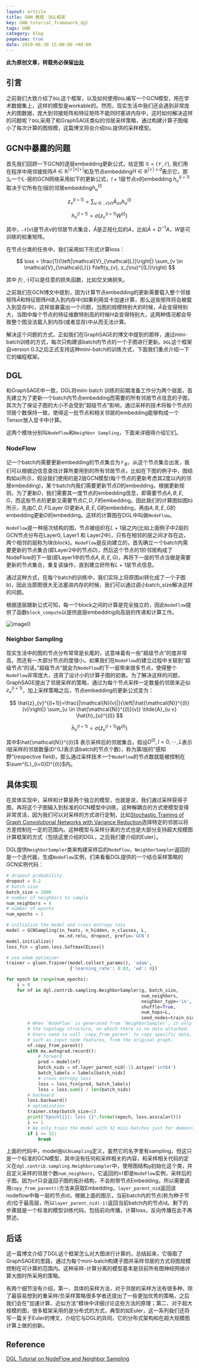 ```yaml
---
layout: article
title: GNN 教程：DGL框架
key: GNN_tutorial_framework_dgl
tags: GNN
category: blog
pageview: true
date: 2019-06-30 15:00:00 +08:00
---
```

**此为原创文章，转载务必保留[出处](https://archwalker.github.io)**
## 引言

之前我们大致介绍了`DGL`这个框架，以及如何使用`DGL`编写一个GCN模型，用在学术数据集上，这样的模型是workable的。然而，现实生活中我们还会遇到非常庞大的图数据，庞大到邻接矩阵和特征矩阵不能同时塞进内存中，这时如何解决这样的问题呢？`DGL`采用了和GraphSAGE类似的邻居采样策略，通过构建计算子图缩小了每次计算的图规模，这篇博文将会介绍`DGL`提供的采样模型。

## GCN中暴露的问题

首先我们回顾一下GCN的逐层embedding更新公式，给定图 $\mathcal{G}=(\mathcal{V}, \mathcal{E})$, 我们用在程序中用邻接矩阵$A\in\mathbb{R}^{\vert\mathcal{V}\vert\times\vert\mathcal{V}\vert}$和及节点embedding$H\in\mathbb{R}^{\vert\mathcal{V}\vert\times d}$表示它，那么一个$L$-层的GCN网络采用如下的更新公式，$l+1$层节点$v$的embedding $h_v^{(l+1)}$取决于它所有在$l$层的邻居embedding$h_u^{(l)}$

$$
z_{v}^{(l+1)}=\sum_{u \in \mathcal{N}(v)} \tilde{A}_{u v} h_{u}^{(l)}
$$

$$
h_{v}^{(l+1)}=\sigma\left(z_{v}^{(l+1)} W^{(l)}\right)
$$

其中，$\mathcal{N}(v)$是节点$v$的邻居节点集合，$\tilde{A}$是正规化后的$A$，比如$\tilde{A}=D^{-1}A$，$W$是可训练的权重矩阵。

在节点分类的任务中，我们采用如下形式计算loss：

$$
loss = \frac{1}{\left|\mathcal{V}_{\mathcal{L}}\right|} \sum_{v \in \mathcal{V}_{\mathcal{L}}} f\left(y_{v}, z_{\nu}^{(L)}\right)
$$

其中 $f(\cdot, \cdot)$可以是任意的损失函数，比如交叉熵损失。

之前我们在GCN博文中提到，因为计算节点embedding的更新需要载入整个邻接矩阵$\tilde{A}$和特征矩阵$H$进入到内存中(如果利用显卡加速计算，那么这些矩阵将会被载入到显存中)，这样就暴露出一个问题，当图的规模特别大的时候，$\tilde{A}$会变得特别大，当图中每个节点的特征维数特别高的时候$H$会变得特别大，这两种情况都会导致整个图没法载入到内存(或者显存)中从而无法计算。

解决这个问题的方式，正如我们在GraphSAGE的博文中提到的那样，通过mini-batch训练的方式，每次只构建该batch内节点的一个子图进行更新。`DGL`这个框架自version 0.3之后正式支持这种mini-batch的训练方式，下面我们重点介绍一下它的编程框架。

## DGL

和GraphSAGE中一致，DGL将mini-batch 训练的前期准备工作分为两个层面，首先建立为了更新一个batch内节点embedding而需要的所有邻居节点信息的子图，其次为了保证子图的大小不会受到”超级节点“影响，通过采样的技术将每个节点的邻居个数保持一致，使得这一批节点和相关邻居的embedding能够构成一个Tensor放入显卡中计算。

这两个模块分别叫`NodeFlow`和`Neighbor Sampling`，下面来详细得介绍它们。

### NodeFlow

记一个batch内需要更新embedding的节点集合为$\mathcal{V}_B$，从这个节点集合出发，我们可以根据边信息查找计算所要用到的所有邻居节点，比如在下图的例子中，图结构如a)所示，假设我们使用的是2层GCN模型(每个节点的更新考虑其2度以内的邻居embedding)，某个batch内我们需要更新节点$D$的embedding，根据更新规则，为了更新$D$，我们需要其一度节点的embedding信息，即需要节点$A, B, E, G$，而这些节点的更新又需要节点$C, D, F$的embedding。因此我们的计算图如图b)所示，先由$C, D, F$(Layer 0)更新$A, B, E, G$的embedding，再由$A, B, E, G$的embedding更新$D$的embedding。这样的计算图在DGL中叫做`NodeFlow`。

`NodeFlow`是一种层次结构的图，节点被组织在$L+1$层之内(比如上面例子中2层的GCN节点分布在Layer0, Layer1 和 Layer2中)，只有在相邻的层之间才存在边，两个相邻的层称为块(block)。`NodeFlow`是反向建立的，首先确立一个batch内需要更新的节点集合(即Layer2中的节点$D$)，然后这个节点的1阶邻居构成了NodeFlow的下一层(即Layer1中的节点$A, B, E, G$)，再将下一层的节点当做是需要更新的节点集合，重复该操作，直到建立好所有$L+1$层节点信息。

通过这种方式，在每个batch的训练中，我们实际上将原图a)转化成了一个子图b)，因此当原图很大无法塞进内存的时候，我们可以通过调小batch_size解决这样的问题。

根据逐层跟新公式可知，每一个block之间的计算是完全独立的，因此`NodeFlow`提供了函数`block_compute`以提供底层embedding向高层的传递和计算工作。

![image0](http://ww4.sinaimg.cn/large/006tNc79ly1g4j3uufw20j30lf05s0tx.jpg)

### Neighbor Sampling

现实生活中的图的节点分布常常是长尾的，这意味着有一些“超级节点”的度非常高，而还有一大部分节点的度很小。如果我们在`NodeFlow`的建立过程中关联到“超级节点“的话，”超级节点“就会为`NodeFlow`的下一层带来很多节点，使得整个`NodeFlow`非常庞大，违背了设计小的计算子图的初衷。为了解决这样的问题，GraphSAGE提出了邻居采样的策略，通过为每个节点采样一定数量的邻居来近似$z_v^{(l+1)}$，加上采样策略之后，节点embedding的更新公式变为：

$$
\hat{z}_{v}^{(l+1)}=\frac{|\mathcal{N}(v)|}{\left|\hat{\mathcal{N}}^{(l)}(v)\right|} \sum_{u \in \hat{\mathcal{N}}^{(l)}(v)} \tilde{A}_{u v} \hat{h}_{u}^{(l)}
$$

$$
\hat{h}_{v}^{(l+1)}=\sigma\left(\hat{z}_{v}^{(l+1)} W^{(l)}\right)
$$

其中$\hat{\mathcal{N}}^{(l)}$ 表示采样后的邻居集合。假设$D^{(l)}, l=0,\cdots,L$表示$l$层采样的邻居数量(D^(L)表示该batch的节点个数)，称为第$l$层的”感知野“(respective field)，那么通过采样技术一个`NodeFlow`的节点数就能被控制在$\sum^{L}_{i=0}D^{(l)}$内。

## 具体实现

在具体实现中，采样和计算是两个独立的模型，也就是说，我们通过采样获得子图，再将这个子图输入到标准的GCN模型中训练，这种解耦合的方式使模型变得非常灵活，因为我们可以对采样的方式进行定制，比如[Stochastic Training of Graph Convolutional Networks with Variance Reduction](<https://arxiv.org/abs/1710.10568>)选择特定的邻居以将方差控制在一定的范围内。这种模型与采样分离的方式也是大部分支持超大规模图计算框架的方式（包括这里介绍的DGL，之后我们要介绍的Euler）。

DGL提供`NeighborSampler`类来构建采样后的`NodeFlow`，`NeighborSampler`返回的是一个迭代器，生成`NodeFlow`实例，们来看看DGL提供的一个结合采样策略的GCN实例代码：

```python
# dropout probability
dropout = 0.2
# batch size
batch_size = 1000
# number of neighbors to sample
num_neighbors = 4
# number of epochs
num_epochs = 1

# initialize the model and cross entropy loss
model = GCNSampling(in_feats, n_hidden, n_classes, L,
                    mx.nd.relu, dropout, prefix='GCN')
model.initialize()
loss_fcn = gluon.loss.SoftmaxCELoss()

# use adam optimizer
trainer = gluon.Trainer(model.collect_params(), 'adam',
                        {'learning_rate': 0.03, 'wd': 0})

for epoch in range(num_epochs):
    i = 0
    for nf in dgl.contrib.sampling.NeighborSampler(g, batch_size,
                                                   num_neighbors,
                                                   neighbor_type='in',
                                                   shuffle=True,
                                                   num_hops=L,
                                                   seed_nodes=train_nid):
        # When `NodeFlow` is generated from `NeighborSampler`, it only contains
        # the topology structure, on which there is no data attached.
        # Users need to call `copy_from_parent` to copy specific data,
        # such as input node features, from the original graph.
        nf.copy_from_parent()
        with mx.autograd.record():
            # forward
            pred = model(nf)
            batch_nids = nf.layer_parent_nid(-1).astype('int64')
            batch_labels = labels[batch_nids]
            # cross entropy loss
            loss = loss_fcn(pred, batch_labels)
            loss = loss.sum() / len(batch_nids)
        # backward
        loss.backward()
        # optimization
        trainer.step(batch_size=1)
        print("Epoch[{}]: loss {}".format(epoch, loss.asscalar()))
        i += 1
        # We only train the model with 32 mini-batches just for demonstration.
        if i >= 32:
            break
```

上面的代码中，model由`GCNsampling`定义，虽然它的名字里有sampling，但这只是一个标准的GCN模型，其中没有任何和采样相关的内容，和采样相关代码的定义在`dgl.contrib.sampling.Neighborsampler`中，使用图结构`g`初始化这个类，并且定义采样的邻居个数`num_neighbors`，它返回的`nf`即是`NodeFlow`实例，采样后的子图。因为`nf`只会返回子图的拓扑结构，不会附带节点Embedding，所以需要调用`copy_from_parent()`方法来获取Embedding，`layer_parent_nid`返回该nodeflow中每一层的节点id，根据上面的图示，当前batch内的节点(称为种子节点)位于最高层，所以`layer_parent_nid(-1)`返回当前batch内的节点id。剩下的步骤就是一个标准的模型训练代码，包括前向传播，计算loss，反向传播在此不再赘述。



## 后话

这一篇博文介绍了DGL这个框架怎么对大图进行计算的，总结起来，它吸取了GraphSAGE的思路，通过为每个mini-batch构建子图并采样邻居的方式将图规模控制在可计算的范围内。这种采样-计算分离的模型基本是目前所有图神经网络计算大图时所采用的策略。

有两个细节没有介绍，第一、具体的采样方法，对于邻居的采样方法有很多种，除了最容易想到的重采样/负采样策略很多学者还提出了一些更加优秀的策略，之后我们会在"加速计算、近似方法"模块中详细讨论这些方法的原理；第二、对于超大规模的图，很多框架采用的是分布式的方式，典型的如Euler，这一系列我们还将写一篇关于Euler的博文，介绍它与DGL的异同，它的分布式架构和在超大规模图计算上做的创新。



## Reference

[DGL Tutorial on NodeFlow and Neighbor Sampling](<https://docs.dgl.ai/tutorials/models/5_giant_graph/1_sampling_mx.html>)